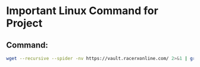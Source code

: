 # Important Linux Command for Project

## Command:
```bash
wget --recursive --spider -nv https://vault.racerxonline.com/ 2>&1 | grep -o 'https://[^"]*/venue/[^"]*'

